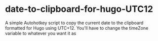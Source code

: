 # date-to-clipboard-for-hugo-UTC12
A simple Autohotkey script to copy the current date to the clipboard formatted for Hugo using UTC+12. You'll have to change the timeZone variable to whatever you want it as
